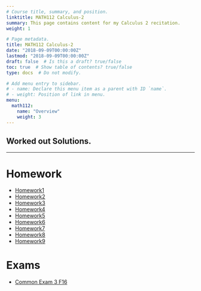 ```yaml
---
# Course title, summary, and position.
linktitle: MATH112 Calculus-2
summary: This page contains content for my Calculus 2 recitation.
weight: 1

# Page metadata.
title: MATH112 Calculus-2
date: "2018-09-09T00:00:00Z"
lastmod: "2018-09-09T00:00:00Z"
draft: false  # Is this a draft? true/false
toc: true  # Show table of contents? true/false
type: docs  # Do not modify.

# Add menu entry to sidebar.
# - name: Declare this menu item as a parent with ID `name`.
# - weight: Position of link in menu.
menu:
  math112:
    name: "Overview"
    weight: 3
---
```


## Worked out Solutions.

---

# Homework

- [Homework1][1]
- [Homework2][2]
- [Homework3][3]
- [Homework4][4]
- [Homework5][5]
- [Homework6][6]
- [Homework7][7]
- [Homework8][8]
- [Homework9][9]

[1]:  files/math112_f17/hw/hw1.pdf
[2]:  files/math112_f17/hw/hw2.pdf
[3]:  files/math112_f17/hw/hw3.pdf
[4]:  files/math112_f17/hw/hw4.pdf
[5]:  files/math112_f17/hw/hw5.pdf
[6]:  files/math112_f17/hw/hw6.pdf
[7]:  files/math112_f17/hw/hw7.pdf
[8]:  files/math112_f17/hw/hw8.pdf
[9]:  files/math112_f17/hw/hw9.pdf

# Exams

- [Common Exam 3 F16][10]

[10]: files/math112_f17/exams/exam3solutions.pdf
